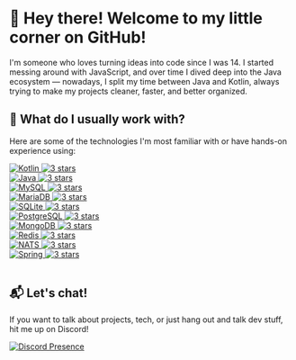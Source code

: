 # 👋 Hey there! Welcome to my little corner on GitHub!

I'm someone who loves turning ideas into code since I was 14. I started messing around with JavaScript, and over time I dived deep into the Java ecosystem — nowadays, I split my time between Java and Kotlin, always trying to make my projects cleaner, faster, and better organized.

## 🧭 What do I usually work with?

Here are some of the technologies I'm most familiar with or have hands-on experience using:

<a href="https://kotlinlang.org/" target="_blank">
    <img style="border: none;" src="https://img.shields.io/badge/KOTLIN-7F52FF?style=flat&logo=kotlin&logoColor=white" alt="Kotlin" />
    <img style="border: none;" src="https://img.shields.io/badge/%E2%98%85%E2%98%85%E2%98%85-6c757d?style=flat&color=white" alt="3 stars" />
</a><br>
<a href="https://www.java.com/" target="_blank">
    <img style="border: none;" src="https://img.shields.io/badge/JAVA-ED8B00?style=flat&logo=java&logoColor=white" alt="Java" />
    <img style="border: none;" src="https://img.shields.io/badge/%E2%98%85%E2%98%85%E2%98%85-6c757d?style=flat&color=white" alt="3 stars" />
</a><br>
<a href="https://www.mysql.com/" target="_blank">
    <img style="border: none;" src="https://img.shields.io/badge/MYSQL-4479A1?style=flat&logo=mysql&logoColor=white" alt="MySQL" />
    <img style="border: none;" src="https://img.shields.io/badge/%E2%98%85%E2%98%85%E2%98%85-6c757d?style=flat&color=white" alt="3 stars" />
</a><br>
<a href="https://mariadb.org/" target="_blank">
    <img style="border: none;" src="https://img.shields.io/badge/MARIADB-003545?style=flat&logo=mariadb&logoColor=white" alt="MariaDB" />
    <img style="border: none;" src="https://img.shields.io/badge/%E2%98%85%E2%98%85%E2%98%85-6c757d?style=flat&color=white" alt="3 stars" />
</a><br>
<a href="https://www.sqlite.org/index.html" target="_blank">
    <img style="border: none;" src="https://img.shields.io/badge/SQLITE-003B57?style=flat&logo=sqlite&logoColor=white" alt="SQLite" />
    <img style="border: none;" src="https://img.shields.io/badge/%E2%98%85%E2%98%85%E2%98%85-6c757d?style=flat&color=white" alt="3 stars" />
</a><br>
<a href="https://www.postgresql.org/" target="_blank">
    <img style="border: none;" src="https://img.shields.io/badge/POSTGRESQL-316192?style=flat&logo=postgresql&logoColor=white" alt="PostgreSQL" />
    <img style="border: none;" src="https://img.shields.io/badge/%E2%98%85%E2%98%85%E2%98%85-6c757d?style=flat&color=white" alt="3 stars" />
</a><br>
<a href="https://www.mongodb.com/" target="_blank">
    <img style="border: none;" src="https://img.shields.io/badge/MONGODB-47A248?style=flat&logo=mongodb&logoColor=white" alt="MongoDB" />
    <img style="border: none;" src="https://img.shields.io/badge/%E2%98%85%E2%98%85%E2%98%85-6c757d?style=flat&color=white" alt="3 stars" />
</a><br>
<a href="https://redis.io/" target="_blank">
    <img style="border: none;" src="https://img.shields.io/badge/REDIS-DC382D?style=flat&logo=redis&logoColor=white" alt="Redis" />
    <img style="border: none;" src="https://img.shields.io/badge/%E2%98%85%E2%98%85%E2%98%85-6c757d?style=flat&color=white" alt="3 stars" />
</a><br>
<a href="https://nats.io/" target="_blank">
    <img style="border: none;" src="https://img.shields.io/badge/NATS-222222?style=flat&logo=nats&logoColor=white" alt="NATS" />
    <img style="border: none;" src="https://img.shields.io/badge/%E2%98%85%E2%98%85%E2%98%85-6c757d?style=flat&color=white" alt="3 stars" />
</a><br>
<a href="https://spring.io/" target="_blank">
    <img style="border: none;" src="https://img.shields.io/badge/SPRING-6DB33F?style=flat&logo=spring&logoColor=white" alt="Spring" />
    <img style="border: none;" src="https://img.shields.io/badge/%E2%98%85%E2%98%85%E2%98%85-6c757d?style=flat&color=white" alt="3 stars" />
</a><br>

<br/>

## 📬 Let's chat!

If you want to talk about projects, tech, or just hang out and talk dev stuff, hit me up on Discord!

[![Discord Presence](https://lanyard.cnrad.dev/api/788960311541366816)](https://discord.com/users/788960311541366816)
